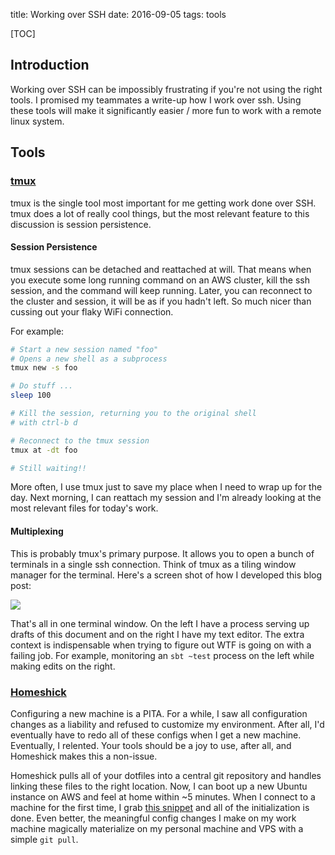 title: Working over SSH
date: 2016-09-05
tags: tools

[TOC]

## Introduction

Working over SSH can be impossibly frustrating if you're not using the right tools. 
I promised my teammates a write-up how I work over ssh.
Using these tools will make it significantly easier / more fun to work with a remote linux system.

## Tools

### [tmux](https://tmux.github.io/)
tmux is the single tool most important for me getting work done over SSH.
tmux does a lot of really cool things, but the most relevant feature to this discussion is session persistence.

#### Session Persistence
tmux sessions can be detached and reattached at will.
That means when you execute some long running command on an AWS cluster, kill the ssh session, and the command will keep running.
Later, you can reconnect to the cluster and session, it will be as if you hadn't left.
So much nicer than cussing out your flaky WiFi connection.

For example:
```bash
# Start a new session named "foo"
# Opens a new shell as a subprocess
tmux new -s foo

# Do stuff ...
sleep 100

# Kill the session, returning you to the original shell
# with ctrl-b d

# Reconnect to the tmux session
tmux at -dt foo

# Still waiting!!
```

More often, I use tmux just to save my place when I need to wrap up for the day.
Next morning, I can reattach my session and I'm already looking at the most relevant files for today's work.

#### Multiplexing
This is probably tmux's primary purpose.
It allows you to open a bunch of terminals in a single ssh connection.
Think of tmux as a tiling window manager for the terminal.
Here's a screen shot of how I developed this blog post:

<img src="{filename}/images/example-tmux-session.png">

That's all in one terminal window.
On the left I have a process serving up drafts of this document and on the right I have my text editor.
The extra context is indispensable when trying to figure out WTF is going on with a failing job.
For example, monitoring an `sbt ~test` process on the left while making edits on the right.

### [Homeshick](https://github.com/andsens/homeshick)
Configuring a new machine is a PITA.
For a while, I saw all configuration changes as a liability and refused to customize my environment.
After all, I'd eventually have to redo all of these configs when I get a new machine.
Eventually, I relented.
Your tools should be a joy to use, after all, and Homeshick makes this a non-issue.

Homeshick pulls all of your dotfiles into a central git repository and handles linking these files to the right location.
Now, I can boot up a new Ubuntu instance on AWS and feel at home within ~5 minutes.
When I connect to a machine for the first time, I grab [this snippet](https://github.com/harterrt/TIL/blob/master/linux/new-machine.md) and all of the initialization is done.
Even better, the meaningful config changes I make on my work machine magically materialize on my personal machine and VPS with a simple `git pull`.
